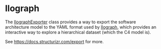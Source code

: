 # Ilograph

The [IlographExporter](IlographExporter.java) class provides a way to export the software architecture model
to the YAML format used by [Ilograph](https://www.ilograph.com), which provides an interactive way to explore
a hierarchical dataset (which the C4 model is).

See https://docs.structurizr.com/export for more.